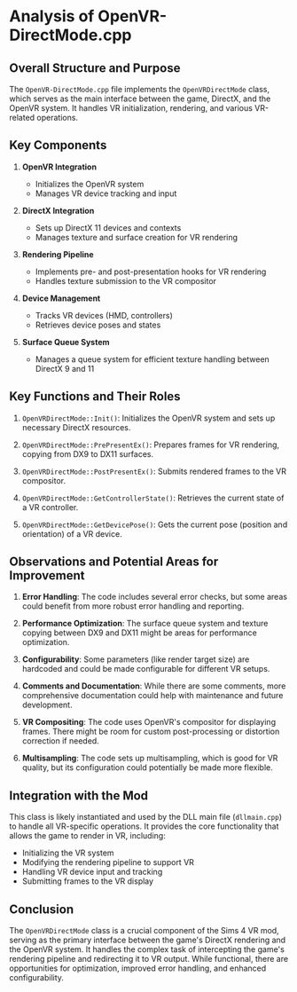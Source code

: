 # Analysis of OpenVR-DirectMode.cpp

## Overall Structure and Purpose

The `OpenVR-DirectMode.cpp` file implements the `OpenVRDirectMode` class, which serves as the main interface between the game, DirectX, and the OpenVR system. It handles VR initialization, rendering, and various VR-related operations.

## Key Components

1. **OpenVR Integration**
   - Initializes the OpenVR system
   - Manages VR device tracking and input

2. **DirectX Integration**
   - Sets up DirectX 11 devices and contexts
   - Manages texture and surface creation for VR rendering

3. **Rendering Pipeline**
   - Implements pre- and post-presentation hooks for VR rendering
   - Handles texture submission to the VR compositor

4. **Device Management**
   - Tracks VR devices (HMD, controllers)
   - Retrieves device poses and states

5. **Surface Queue System**
   - Manages a queue system for efficient texture handling between DirectX 9 and 11

## Key Functions and Their Roles

1. `OpenVRDirectMode::Init()`: Initializes the OpenVR system and sets up necessary DirectX resources.

2. `OpenVRDirectMode::PrePresentEx()`: Prepares frames for VR rendering, copying from DX9 to DX11 surfaces.

3. `OpenVRDirectMode::PostPresentEx()`: Submits rendered frames to the VR compositor.

4. `OpenVRDirectMode::GetControllerState()`: Retrieves the current state of a VR controller.

5. `OpenVRDirectMode::GetDevicePose()`: Gets the current pose (position and orientation) of a VR device.

## Observations and Potential Areas for Improvement

1. **Error Handling**: The code includes several error checks, but some areas could benefit from more robust error handling and reporting.

2. **Performance Optimization**: The surface queue system and texture copying between DX9 and DX11 might be areas for performance optimization.

3. **Configurability**: Some parameters (like render target size) are hardcoded and could be made configurable for different VR setups.

4. **Comments and Documentation**: While there are some comments, more comprehensive documentation could help with maintenance and future development.

5. **VR Compositing**: The code uses OpenVR's compositor for displaying frames. There might be room for custom post-processing or distortion correction if needed.

6. **Multisampling**: The code sets up multisampling, which is good for VR quality, but its configuration could potentially be made more flexible.

## Integration with the Mod

This class is likely instantiated and used by the DLL main file (`dllmain.cpp`) to handle all VR-specific operations. It provides the core functionality that allows the game to render in VR, including:

- Initializing the VR system
- Modifying the rendering pipeline to support VR
- Handling VR device input and tracking
- Submitting frames to the VR display

## Conclusion

The `OpenVRDirectMode` class is a crucial component of the Sims 4 VR mod, serving as the primary interface between the game's DirectX rendering and the OpenVR system. It handles the complex task of intercepting the game's rendering pipeline and redirecting it to VR output. While functional, there are opportunities for optimization, improved error handling, and enhanced configurability.

